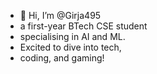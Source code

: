 - 👋 Hi, I’m @Girja495
- a first-year BTech CSE student
- specialising in AI and ML.
- Excited to dive into tech,
- coding, and gaming!

<!---
Girja495/Girja495 is a ✨ special ✨ repository because its `README.md` (this file) appears on your GitHub profile.
You can click the Preview link to take a look at your changes.
--->
